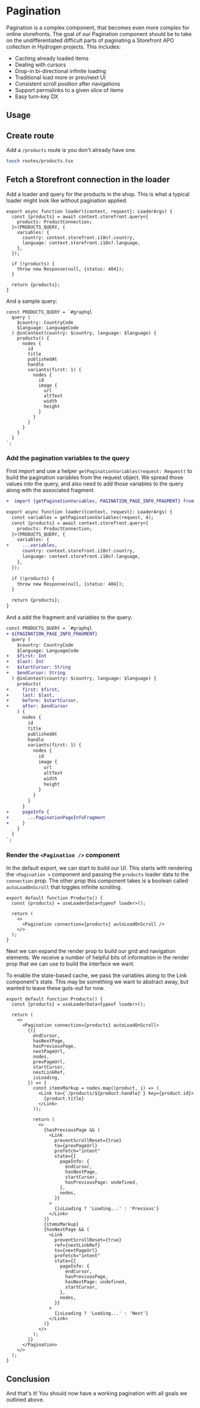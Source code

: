 # Pagination

Pagination is a complex component, that becomes even more complex for online storefronts. The goal of our Pagination component should be to take on the undifferentiated difficult parts of paginating a Storefront APO collection in Hydrogen projects. This includes:

- Caching already loaded items
- Dealing with cursors
- Drop-in bi-directional infinite loading
- Traditional load more or prev/next UI
- Consistent scroll position after navigations
- Support permalinks to a given slice of items
- Easy turn-key DX

## Usage

## Create route

Add a `/products` route is you don't already have one.

```bash
touch routes/products.tsx
```

## Fetch a Storefront connection in the loader

Add a loader and query for the products in the shop. This is what a typical loader might look like without pagination applied.

```tsx
export async function loader({context, request}: LoaderArgs) {
  const {products} = await context.storefront.query<{
    products: ProductConnection;
  }>(PRODUCTS_QUERY, {
    variables: {
      country: context.storefront.i18n?.country,
      language: context.storefront.i18n?.language,
    },
  });

  if (!products) {
    throw new Response(null, {status: 404});
  }

  return {products};
}
```

And a sample query:

```tsx
const PRODUCTS_QUERY = `#graphql
  query (
    $country: CountryCode
    $language: LanguageCode
  ) @inContext(country: $country, language: $language) {
    products() {
      nodes {
        id
        title
        publishedAt
        handle
        variants(first: 1) {
          nodes {
            id
            image {
              url
              altText
              width
              height
            }
          }
        }
      }
    }
  }
`;
```

### Add the pagination variables to the query

First import and use a helper `getPaginationVariables(request: Request)` to build the pagination variables from the request object. We spread those values into the query, and also need to add those variables to the query along with the associated fragment.

```diff
+  import {getPaginationVariables, PAGINATION_PAGE_INFO_FRAGMENT} from '~/components';

export async function loader({context, request}: LoaderArgs) {
  const variables = getPaginationVariables(request, 4);
  const {products} = await context.storefront.query<{
    products: ProductConnection;
  }>(PRODUCTS_QUERY, {
    variables: {
+     ...variables,
      country: context.storefront.i18n?.country,
      language: context.storefront.i18n?.language,
    },
  });

  if (!products) {
    throw new Response(null, {status: 404});
  }

  return {products};
}
```

And a add the fragment and variables to the query:

```diff
const PRODUCTS_QUERY = `#graphql
+ ${PAGINATION_PAGE_INFO_FRAGMENT}
  query (
    $country: CountryCode
    $language: LanguageCode
+   $first: Int
+   $last: Int
+   $startCursor: String
+   $endCursor: String
  ) @inContext(country: $country, language: $language) {
    products(
+     first: $first,
+     last: $last,
+     before: $startCursor,
+     after: $endCursor
    ) {
      nodes {
        id
        title
        publishedAt
        handle
        variants(first: 1) {
          nodes {
            id
            image {
              url
              altText
              width
              height
            }
          }
        }
      }
+     pageInfo {
+       ...PaginationPageInfoFragment
+     }
    }
  }
`;
```

### Render the `<Pagination />` component

In the default export, we can start to build our UI. This starts with rendering the `<Pagination >` component and passing the `products` loader data to the `connection` prop. The other prop this component takes is a boolean called `autoLoadOnScroll` that toggles infinite scrolling.

```tsx
export default function Products() {
  const {products} = useLoaderData<typeof loader>();

  return (
    <>
      <Pagination connection={products} autoLoadOnScroll />
    </>
  );
}
```

Next we can expand the render prop to build our grid and navigation elements. We receive a number of helpful bits of information in the render prop that we can use to build the interface we want.

To enable the state-based cache, we pass the variables along to the Link component's state. This may be something we want to abstract away, but wanted to leave these guts-out for now.

```tsx
export default function Products() {
  const {products} = useLoaderData<typeof loader>();

  return (
    <>
      <Pagination connection={products} autoLoadOnScroll>
        {({
          endCursor,
          hasNextPage,
          hasPreviousPage,
          nextPageUrl,
          nodes,
          prevPageUrl,
          startCursor,
          nextLinkRef,
          isLoading,
        }) => {
          const itemsMarkup = nodes.map((product, i) => (
            <Link to={`/products/${product.handle}`} key={product.id}>
              {product.title}
            </Link>
          ));

          return (
            <>
              {hasPreviousPage && (
                <Link
                  preventScrollReset={true}
                  to={prevPageUrl}
                  prefetch="intent"
                  state={{
                    pageInfo: {
                      endCursor,
                      hasNextPage,
                      startCursor,
                      hasPreviousPage: undefined,
                    },
                    nodes,
                  }}
                >
                  {isLoading ? 'Loading...' : 'Previous'}
                </Link>
              )}
              {itemsMarkup}
              {hasNextPage && (
                <Link
                  preventScrollReset={true}
                  ref={nextLinkRef}
                  to={nextPageUrl}
                  prefetch="intent"
                  state={{
                    pageInfo: {
                      endCursor,
                      hasPreviousPage,
                      hasNextPage: undefined,
                      startCursor,
                    },
                    nodes,
                  }}
                >
                  {isLoading ? 'Loading...' : 'Next'}
                </Link>
              )}
            </>
          );
        }}
      </Pagination>
    </>
  );
}
```

## Conclusion

And that's it! You should now have a working pagination with all goals we outlined above.
